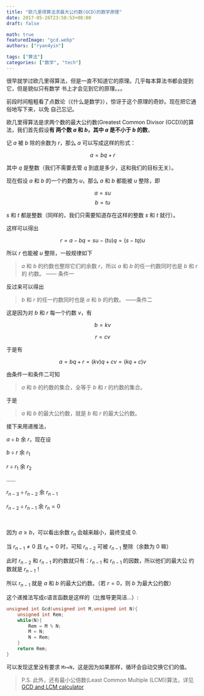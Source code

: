 ```yaml
---
title: "欧几里得算法求最大公约数(GCD)的数学原理"
date: 2017-05-26T23:58:53+08:00
draft: false

math: true
featuredImage: "gcd.webp"
authors: ["ryan4yin"]

tags: ["算法"]
categories: ["数学", "tech"]
---
```


很早就学过欧几里得算法，但是一直不知道它的原理。几乎每本算法书都会提到它，但是貌似只有数学
书上才会见到它的原理。。。

前段时间粗粗看了点数论（《什么是数学》），惊讶于这个原理的奇妙。现在把它通俗地写下来，以免
自己忘记。

欧几里得算法是求两个数的最大公约数(Greatest Common Divisor (GCD))的算法，我们首先假设**有
两个数 $a$ 和 $b$，其中 $a$ 是不小于 $b$ 的数**，

记 $a$ 被 $b$ 除的余数为 $r$，那么 $a$ 可以写成这样的形式：

$$a = bq + r$$

其中 $q$ 是整数（我们不需要去管 $q$ 到底是多少，这和我们的目标无关）。

现在假设 $a$ 和 $b$ 的一个约数为 $u$，那么 $a$ 和 $b$ 都能被 $u$ 整除，即

$$a = su$$ $$b = tu$$

$s$ 和 $t$ 都是整数（同样的，我们只需要知道存在这样的整数 $s$ 和 $t$ 就行）。

这样可以得出

$$r = a - bq = su - (tu)q = (s - tq)u$$

所以 $r$ 也能被 $u$ 整除，一般规律如下

> $a$ 和 $b$ 的约数也整除它们的余数 $r$，所以 $a$ 和 $b$ 的任一约数同时也是 $b$ 和 $r$ 的
> 约数。 —— 条件一

反过来可以得出

> $b$ 和 $r$ 的任一约数同时也是 $a$ 和 $b$ 的约数。 ——条件二

这是因为对 $b$ 和 $r$ 每一个约数 $v$，有

$$b = kv$$

$$r = cv$$

于是有

$$a = bq + r = (kv)q + cv = (kq + c)v$$

由条件一和条件二可知

> $a$ 和 $b$ 的约数的集合，全等于 $b$ 和 $r$ 的约数的集合。

于是

> $a$ 和 $b$ 的最大公约数，就是 $b$ 和 $r$ 的最大公约数。

接下来用递推法，

$a \div b$ 余 $r$，现在设

$b \div r$ 余 $r_1$

$r \div r_1$ 余 $r_2$

……

$r_{n-3} \div r_{n-2}$ 余 $r_{n-1}$

$r_{n-2} \div r_{n-1}$ 余 $r_n=0$

</br>

因为 $a \ge b$，可以看出余数 $r_n$ 会越来越小，最终变成 $0$.

当 $r_{n-1} \neq 0$ 且 $r_n = 0$ 时，可知 $r_{n-2}$ 可被 $r_{n-1}$ 整除（余数为 $0$ 嘛）

此时 $r_{n-2}$ 和 $r_{n-1}$ 的约数就只有：$r_{n-1}$ 和 $r_{n-1}$ 的因数，所以他们的最大公
约数就是 $r_{n-1}$！

所以 $r_{n-1}$ 就是 $a$ 和 $b$ 的最大公约数。（若 $r = 0$，则 $b$ 为最大公约数）

这个递推法写成c语言函数是这样的（比推导更简洁...）:

```c
unsigned int Gcd(unsigned int M,unsigned int N){
    unsigned int Rem;
    while(N){
        Rem = M % N;
        M = N;
        N = Rem;
    }
    return Rem;
}
```

可以发现这里没有要求 `M>=N`，这是因为如果那样，循环会自动交换它们的值。

> P.S. 此外，还有最小公倍数(Least Common Multiple (LCM))算法，详见
> [GCD and LCM calculator](https://www.mathportal.org/calculators/numbers-calculators/gcd-lcm-calculator.php)
